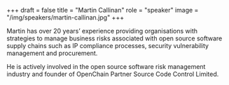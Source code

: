 +++
draft = false
title = "Martin Callinan"
role = "speaker"
image = "/img/speakers/martin-callinan.jpg"
+++

Martin has over 20 years’ experience providing organisations with strategies to manage business risks associated with open source software supply chains such as IP compliance processes, security vulnerability management and procurement.

He is actively involved in the open source software risk management industry and founder of OpenChain Partner Source Code Control Limited.